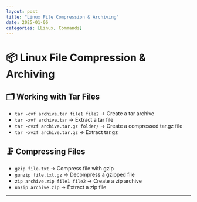 ```yaml
---
layout: post
title: "Linux File Compression & Archiving"
date: 2025-01-06
categories: [Linux, Commands]
---
```


# 📦 Linux File Compression & Archiving

## 🗂️ Working with Tar Files
- `tar -cvf archive.tar file1 file2` → Create a tar archive
- `tar -xvf archive.tar` → Extract a tar file
- `tar -cvzf archive.tar.gz folder/` → Create a compressed tar.gz file
- `tar -xvzf archive.tar.gz` → Extract tar.gz

## 🗜️ Compressing Files
- `gzip file.txt` → Compress file with gzip
- `gunzip file.txt.gz` → Decompress a gzipped file
- `zip archive.zip file1 file2` → Create a zip archive
- `unzip archive.zip` → Extract a zip file

---
